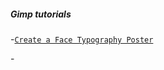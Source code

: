 ##### Gimp tutorials

-[`Create a Face Typography Poster`](https://www.youtube.com/watch?v=eD6tMh8cSW8)

-[]()
